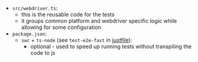 
- `src/webdriver.ts`:
    - this is the reusable code for the tests
    - it groups common platform and webdriver specific logic while allowing for some configuration
- `package.json`:
    - `swc` + `ts-node` (see `test-e2e-fast` in [justfile](../justfile)):
        -  optional - used to speed up running tests without transpiling the code to js
